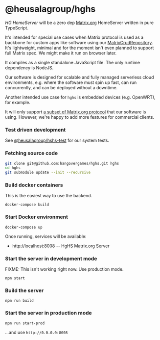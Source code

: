 # @heusalagroup/hghs

*HG HomeServer* will be a zero dep [Matrix.org](https://matrix.org) HomeServer 
written in pure TypeScript.

It's intended for special use cases when Matrix protocol is used as a backbone 
for custom apps like software using our 
[MatrixCrudRepository](https://github.com/heusalagroup/fi.hg.matrix/blob/main/MatrixCrudRepository.ts). 
It's lightweight, minimal and for the moment isn't even planned to 
support full Matrix spec. We might make it run on browser later.

It compiles as a single standalone JavaScript file. The only runtime dependency 
is NodeJS. 

Our software is designed for scalable and fully managed serverless cloud 
environments, e.g. where the software must spin up fast, can run concurrently, 
and can be deployed without a downtime.

Another intended use case for `hghs` is embedded devices (e.g. OpenWRT), for 
example.

It will only support [a subset of Matrix.org protocol](https://github.com/heusalagroup/hghs/issues/16) 
that our software is using. However, we're happy to add more features for 
commercial clients. 

### Test driven development

See [@heusalagroup/hshs-test](https://github.com/heusalagroup/hghs-test) for our 
system tests.

### Fetching source code

```bash
git clone git@github.com:hangovergames/hghs.git hghs
cd hghs
git submodule update --init --recursive
```

### Build docker containers

This is the easiest way to use the backend.

```
docker-compose build
```

### Start Docker environment

```
docker-compose up
```

Once running, services will be available:

 * http://localhost:8008 -- HgHS Matrix.org Server

### Start the server in development mode

FIXME: This isn't working right now. Use production mode.

```
npm start
```

### Build the server

```
npm run build
```

### Start the server in production mode

```
npm run start-prod
```

...and use `http://0.0.0.0:8008`
